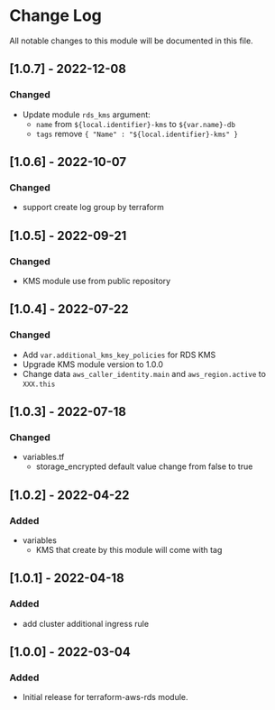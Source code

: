 # Change Log

All notable changes to this module will be documented in this file.

## [1.0.7] - 2022-12-08

### Changed

- Update module `rds_kms` argument:
    - `name` from `${local.identifier}-kms` to `${var.name}-db`
    - `tags` remove `{ "Name" : "${local.identifier}-kms" }`

## [1.0.6] - 2022-10-07

### Changed

- support create log group by terraform

## [1.0.5] - 2022-09-21

### Changed

- KMS module use from public repository

## [1.0.4] - 2022-07-22

### Changed

- Add `var.additional_kms_key_policies` for RDS KMS
- Upgrade KMS module version to 1.0.0
- Change data `aws_caller_identity.main` and `aws_region.active` to `XXX.this`

## [1.0.3] - 2022-07-18

### Changed

- variables.tf
  - storage_encrypted default value change from false to true

## [1.0.2] - 2022-04-22

### Added

- variables
  - KMS that create by this module will come with tag

## [1.0.1] - 2022-04-18

### Added

- add cluster additional ingress rule 

## [1.0.0] - 2022-03-04

### Added

- Initial release for terraform-aws-rds module.
